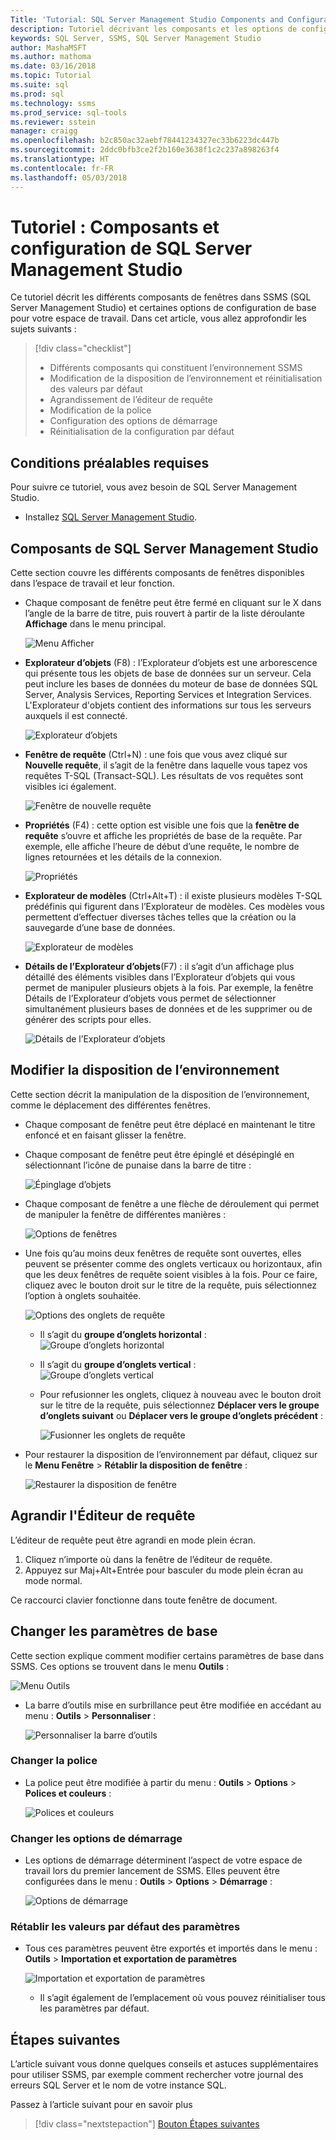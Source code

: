 ```yaml
---
Title: 'Tutorial: SQL Server Management Studio Components and Configuration'
description: Tutoriel décrivant les composants et les options de configuration de base pour votre environnement SQL Server Management Studio.
keywords: SQL Server, SSMS, SQL Server Management Studio
author: MashaMSFT
ms.author: mathoma
ms.date: 03/16/2018
ms.topic: Tutorial
ms.suite: sql
ms.prod: sql
ms.technology: ssms
ms.prod_service: sql-tools
ms.reviewer: sstein
manager: craigg
ms.openlocfilehash: b2c850ac32aebf78441234327ec33b6223dc447b
ms.sourcegitcommit: 2ddc0bfb3ce2f2b160e3638f1c2c237a898263f4
ms.translationtype: HT
ms.contentlocale: fr-FR
ms.lasthandoff: 05/03/2018
---
```

# <a name="tutorial-sql-server-management-studio-components-and-configuration"></a>Tutoriel : Composants et configuration de SQL Server Management Studio
Ce tutoriel décrit les différents composants de fenêtres dans SSMS (SQL Server Management Studio) et certaines options de configuration de base pour votre espace de travail. Dans cet article, vous allez approfondir les sujets suivants : 

> [!div class="checklist"]
> * Différents composants qui constituent l’environnement SSMS
> * Modification de la disposition de l’environnement et réinitialisation des valeurs par défaut
> * Agrandissement de l’éditeur de requête
> * Modification de la police 
> * Configuration des options de démarrage 
> * Réinitialisation de la configuration par défaut 

## <a name="prerequisites"></a>Conditions préalables requises
Pour suivre ce tutoriel, vous avez besoin de SQL Server Management Studio.  

- Installez [SQL Server Management Studio](https://docs.microsoft.com/en-us/sql/ssms/download-sql-server-management-studio-ssms).

## <a name="sql-server-management-studio-components"></a>Composants de SQL Server Management Studio
Cette section couvre les différents composants de fenêtres disponibles dans l’espace de travail et leur fonction. 

- Chaque composant de fenêtre peut être fermé en cliquant sur le X dans l’angle de la barre de titre, puis rouvert à partir de la liste déroulante **Affichage** dans le menu principal. 

    ![Menu Afficher](media/ssms-configuration/viewmenu.png)

- **Explorateur d’objets** (F8) : l’Explorateur d’objets est une arborescence qui présente tous les objets de base de données sur un serveur. Cela peut inclure les bases de données du moteur de base de données SQL Server, Analysis Services, Reporting Services et Integration Services. L'Explorateur d'objets contient des informations sur tous les serveurs auxquels il est connecté. 
    
    ![Explorateur d’objets](media/ssms-configuration/objectexplorer.png)
- **Fenêtre de requête** (Ctrl+N) : une fois que vous avez cliqué sur **Nouvelle requête**, il s’agit de la fenêtre dans laquelle vous tapez vos requêtes T-SQL (Transact-SQL). Les résultats de vos requêtes sont visibles ici également.
    
    ![Fenêtre de nouvelle requête](media/ssms-configuration/newquery.png)

- **Propriétés** (F4) : cette option est visible une fois que la **fenêtre de requête** s’ouvre et affiche les propriétés de base de la requête. Par exemple, elle affiche l’heure de début d’une requête, le nombre de lignes retournées et les détails de la connexion.  

    ![Propriétés](media/ssms-configuration/properties.png)

- **Explorateur de modèles** (Ctrl+Alt+T) : il existe plusieurs modèles T-SQL prédéfinis qui figurent dans l’Explorateur de modèles. Ces modèles vous permettent d’effectuer diverses tâches telles que la création ou la sauvegarde d’une base de données. 

    ![Explorateur de modèles](media/ssms-configuration/templates.png)

- **Détails de l’Explorateur d’objets**(F7) : il s’agit d’un affichage plus détaillé des éléments visibles dans l’Explorateur d’objets qui vous permet de manipuler plusieurs objets à la fois. Par exemple, la fenêtre Détails de l’Explorateur d’objets vous permet de sélectionner simultanément plusieurs bases de données et de les supprimer ou de générer des scripts pour elles. 

    ![Détails de l’Explorateur d’objets](media/ssms-configuration/objectexplorerdetails.PNG) 
 

    

## <a name="change-the-environmental-layout"></a>Modifier la disposition de l’environnement 
Cette section décrit la manipulation de la disposition de l’environnement, comme le déplacement des différentes fenêtres. 

-  Chaque composant de fenêtre peut être déplacé en maintenant le titre enfoncé et en faisant glisser la fenêtre. 
- Chaque composant de fenêtre peut être épinglé et désépinglé en sélectionnant l’icône de punaise dans la barre de titre :
    
    ![Épinglage d’objets](media/ssms-configuration/pushpin.png)

- Chaque composant de fenêtre a une flèche de déroulement qui permet de manipuler la fenêtre de différentes manières : 

    ![Options de fenêtres](media/ssms-configuration/windowoptions.png)

- Une fois qu’au moins deux fenêtres de requête sont ouvertes, elles peuvent se présenter comme des onglets verticaux ou horizontaux, afin que les deux fenêtres de requête soient visibles à la fois. Pour ce faire, cliquez avec le bouton droit sur le titre de la requête, puis sélectionnez l’option à onglets souhaitée. 
 
    ![Options des onglets de requête](media/ssms-configuration/querytabbedoptions.png)

    - Il s’agit du **groupe d’onglets horizontal** : ![Groupe d’onglets horizontal](media/ssms-configuration/horizontaltab.png)     
    
    - Il s’agit du **groupe d’onglets vertical** :  
        ![Groupe d’onglets vertical](media/ssms-configuration/verticaltabgroup.png)
        

    - Pour refusionner les onglets, cliquez à nouveau avec le bouton droit sur le titre de la requête, puis sélectionnez **Déplacer vers le groupe d’onglets suivant** ou **Déplacer vers le groupe d’onglets précédent** :
    
        ![Fusionner les onglets de requête](media/ssms-configuration/mergetabgroups.png)

- Pour restaurer la disposition de l’environnement par défaut, cliquez sur le **Menu Fenêtre** > **Rétablir la disposition de fenêtre** :
 
    ![Restaurer la disposition de fenêtre](media/ssms-configuration/resetwindowlayout.png)
    
## <a name="maximize-query-editor"></a>Agrandir l'Éditeur de requête
L’éditeur de requête peut être agrandi en mode plein écran.

1. Cliquez n’importe où dans la fenêtre de l’éditeur de requête.
2. Appuyez sur Maj+Alt+Entrée pour basculer du mode plein écran au mode normal. 

Ce raccourci clavier fonctionne dans toute fenêtre de document. 



## <a name="change-basic-settings"></a>Changer les paramètres de base
Cette section explique comment modifier certains paramètres de base dans SSMS. Ces options se trouvent dans le menu **Outils** :

  ![Menu Outils](media/ssms-configuration/tools.png)


- La barre d’outils mise en surbrillance peut être modifiée en accédant au menu : **Outils** > **Personnaliser** :

    ![Personnaliser la barre d’outils](media/ssms-configuration/toolbar.png)

### <a name="change-the-font"></a>Changer la police
- La police peut être modifiée à partir du menu : **Outils** > **Options** > **Polices et couleurs** :

     ![Polices et couleurs](media/ssms-configuration/fontsandcolors.png)

### <a name="change-the-startup-options"></a>Changer les options de démarrage
- Les options de démarrage déterminent l’aspect de votre espace de travail lors du premier lancement de SSMS. Elles peuvent être configurées dans le menu : **Outils** > **Options** > **Démarrage** :
 
    ![Options de démarrage](media/ssms-configuration/startup.png)

### <a name="reset-settings-to-default"></a>Rétablir les valeurs par défaut des paramètres
- Tous ces paramètres peuvent être exportés et importés dans le menu : **Outils** > **Importation et exportation de paramètres** 

    ![Importation et exportation de paramètres](media/ssms-configuration/settings.png)
    - Il s’agit également de l’emplacement où vous pouvez réinitialiser tous les paramètres par défaut. 


## <a name="next-steps"></a>Étapes suivantes
L’article suivant vous donne quelques conseils et astuces supplémentaires pour utiliser SSMS, par exemple comment rechercher votre journal des erreurs SQL Server et le nom de votre instance SQL. 

Passez à l’article suivant pour en savoir plus
> [!div class="nextstepaction"]
> [Bouton Étapes suivantes](ssms-tricks.md)
 
 




